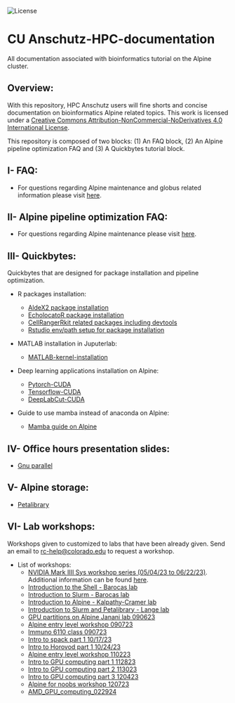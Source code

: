 ![License](https://i.creativecommons.org/l/by-nc-nd/4.0/88x31.png)

# CU Anschutz-HPC-documentation
All documentation associated with bioinformatics tutorial on the Alpine cluster. 

## Overview:

With this repository, HPC Anschutz users will fine shorts and concise documentation on bioinformatics Alpine related topics.
This work is licensed under a <a rel="license" href="http://creativecommons.org/licenses/by-nc-nd/4.0/">Creative Commons Attribution-NonCommercial-NoDerivatives 4.0 International License</a>.

This repository is composed of two blocks: (1) An FAQ block, (2) An Alpine pipeline optimization FAQ and (3) A Quickbytes tutorial block.

## I- FAQ:

*  For questions regarding Alpine maintenance and globus related information please visit [here](https://github.com/kf-cuanschutz/AMC-HPC-documentation/blob/main/Alpine-cluster-maintenance.md).

## II- Alpine pipeline optimization FAQ:

*  For questions regarding Alpine maintenance please visit [here](https://github.com/kf-cuanschutz/AMC-HPC-documentation/blob/main/Alpine-pipeline-opt-FAQ.md).



## III- Quickbytes:
Quickbytes that are designed for package installation and pipeline optimization.

  * R packages installation:
      * [AldeX2 package installation](https://github.com/kf-cuanschutz/AMC-HPC-documentation/blob/main/ALDEx2-R-package-installation.md)
      * [EcholocatoR package installation](https://github.com/kf-cuanschutz/AMC-HPC-documentation/blob/main/EcholocatoR.md)
      * [CellRangerRkit related packages including devtools](https://github.com/kf-cuanschutz/AMC-HPC-documentation/blob/main/cellRangerRkit.md)
      * [Rstudio env/path setup for package installation](https://github.com/kf-cuanschutz/CU-Anschutz-HPC-documentation/tree/main/Rstudio_related_scripts)

  * MATLAB installation in Juputerlab:
      * [MATLAB-kernel-installation](https://github.com/kf-cuanschutz/CU-Anschutz-HPC-documentation/blob/main/MATLAB-kernel-on-Jupyterlab.md)
   
  * Deep learning applications installation on Alpine:
      * [Pytorch-CUDA](https://github.com/kf-cuanschutz/CU-Anschutz-HPC-documentation/blob/main/Pytorch_CUDA.md)
      * [Tensorflow-CUDA](https://github.com/kf-cuanschutz/CU-Anschutz-HPC-documentation/blob/main/Tensorflow_CUDA.md)
      * [DeepLabCut-CUDA](https://github.com/kf-cuanschutz/CU-Anschutz-HPC-documentation/blob/main/DeepLabCut.md)
   
  * Guide to use mamba instead of anaconda on Alpine:
      * [Mamba guide on Alpine](https://github.com/kf-cuanschutz/CU-Anschutz-HPC-documentation/blob/main/mamba_tutorial.md)
      
## IV- Office hours presentation slides:
* [Gnu parallel](https://github.com/kf-cuanschutz/CU-Anschutz-HPC-documentation/blob/main/Office-hours-presentation-files/GNU_parallel_presentation.pdf)

## V- Alpine storage:
* [Petalibrary](https://github.com/kf-cuanschutz/CU-Anschutz-HPC-documentation/blob/main/Office-hours-presentation-files/Overview_of_Petalibrary.pdf)

## VI- Lab workshops:
Workshops given to customized to labs that have been already given. Send an email to rc-help@colorado.edu to request a workshop.

  * List of workshops:
       * [NVIDIA Mark IIII Sys workshop series (05/04/23 to 06/22/23)](https://trending.markiiisys.com/cu-anschutz-aiseries). Additional information can be found [here](https://github.com/kf-cuanschutz/CU-Anschutz-HPC-documentation/blob/main/Workshops/nvidia_workshop_series_information_spring_23.md).
       * [Introduction to the Shell - Barocas lab](https://github.com/kf-cuanschutz/CU-Anschutz-HPC-documentation/blob/main/Workshops/Workshop-shell-Part1-Barocas-lab-060623.pdf)
       * [Introduction to Slurm - Barocas lab](https://github.com/kf-cuanschutz/CU-Anschutz-HPC-documentation/blob/main/Workshops/Introduction_to_slurm_workshop-Part2-Barocas-lab-062623.pdf)
       * [Introduction to Alpine - Kalpathy-Cramer lab](https://github.com/kf-cuanschutz/CU-Anschutz-HPC-documentation/blob/main/Workshops/Introduction_to_Alpine_workshop_Kalpathy-Cramer_lab_061923.pdf)
       * [Introduction to Slurm and Petalibrary - Lange lab](https://github.com/kf-cuanschutz/CU-Anschutz-HPC-documentation/blob/main/Workshops/Introduction_to_Alpine_Langelab.pdf)
       * [GPU partitions on Alpine Janani lab 090623](https://github.com/kf-cuanschutz/CU-Anschutz-HPC-documentation/blob/main/Workshops/Janani_lab_090623_Presentation_GPU.pdf)
       * [Alpine entry level workshop 090723](https://github.com/kf-cuanschutz/CU-Anschutz-HPC-documentation/blob/main/Workshops/Entry_level_workshop_090723.pdf)
       * [Immuno 6110 class 090723](https://github.com/kf-cuanschutz/CU-Anschutz-HPC-documentation/blob/main/Workshops/IMMU6110_class_091523_v3.pdf)
       * [Intro to spack part 1 10/17/23](https://github.com/kf-cuanschutz/CU-Anschutz-HPC-documentation/blob/main/Workshops/Introduction_to_Spack_part1_101723_.pdf)
       * [Intro to Horovod part 1 10/24/23](https://github.com/kf-cuanschutz/CU-Anschutz-HPC-documentation/blob/main/Workshops/Introduction_to_Horovod_102423_part1_official_v2.pdf)
       * [Alpine entry level workshop 110223](https://github.com/kf-cuanschutz/CU-Anschutz-HPC-documentation/blob/main/Workshops/Entry_level_workshop_110223_final_version_.pdf)
       * [Intro to GPU computing part 1 112823](https://github.com/kf-cuanschutz/CU-Anschutz-HPC-documentation/blob/main/Workshops/Introduction_to_GPU_programming_workshop_112823_part_1.pdf)
       * [Intro to GPU computing part 2 113023](https://github.com/kf-cuanschutz/CU-Anschutz-HPC-documentation/blob/main/Workshops/Introduction_to_GPU_programming_workshop_113023_part_2.pdf)
       * [Intro to GPU computing part 3 120423](https://github.com/kf-cuanschutz/CU-Anschutz-HPC-documentation/blob/main/Workshops/Introduction_to_GPU_programming_workshop_120523_final_version.pdf)
       * [Alpine for noobs workshop 120723](https://github.com/kf-cuanschutz/CU-Anschutz-HPC-documentation/blob/main/Workshops/Alpine_Noob_Introduction_to_HPC_and_Alpine-120723.pdf)
       * [AMD_GPU_computing_022924](https://github.com/kf-cuanschutz/CU-Anschutz-HPC-documentation/blob/main/Workshops/Introduction_to_AMD_GPU_computing_022924_v3.pdf)
  
  


      




